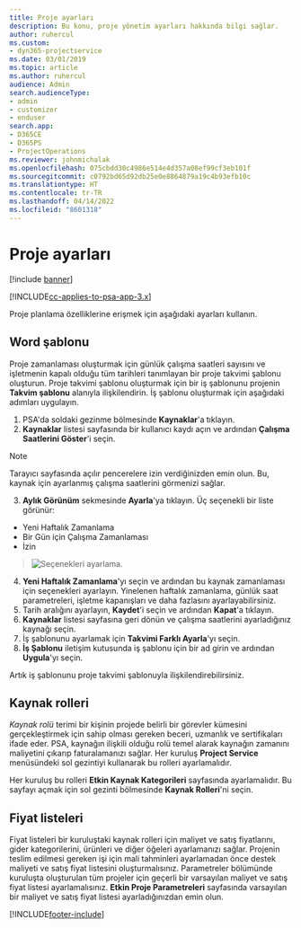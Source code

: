 ```yaml
---
title: Proje ayarları
description: Bu konu, proje yönetim ayarları hakkında bilgi sağlar.
author: ruhercul
ms.custom:
- dyn365-projectservice
ms.date: 03/01/2019
ms.topic: article
ms.author: ruhercul
audience: Admin
search.audienceType:
- admin
- customizer
- enduser
search.app:
- D365CE
- D365PS
- ProjectOperations
ms.reviewer: johnmichalak
ms.openlocfilehash: 075cbdd30c4986e514e4d357a08ef99cf3eb101f
ms.sourcegitcommit: c0792bd65d92db25e0e8864879a19c4b93efb10c
ms.translationtype: HT
ms.contentlocale: tr-TR
ms.lasthandoff: 04/14/2022
ms.locfileid: "8601318"
---
```

# <a name="project-settings"></a>Proje ayarları

[!include [banner](../includes/psa-now-project-operations.md)]

[!INCLUDE[cc-applies-to-psa-app-3.x](../includes/cc-applies-to-psa-app-3x.md)]

Proje planlama özelliklerine erişmek için aşağıdaki ayarları kullanın.

## <a name="work-template"></a>Word şablonu

Proje zamanlaması oluşturmak için günlük çalışma saatleri sayısını ve işletmenin kapalı olduğu tüm tarihleri tanımlayan bir proje takvimi şablonu oluşturun. Proje takvimi şablonu oluşturmak için bir iş şablonunu projenin **Takvim şablonu** alanıyla ilişkilendirin. İş şablonu oluşturmak için aşağıdaki adımları uygulayın.

1. PSA'da soldaki gezinme bölmesinde **Kaynaklar**'a tıklayın. 
2. **Kaynaklar** listesi sayfasında bir kullanıcı kaydı açın ve ardından **Çalışma Saatlerini Göster**'i seçin.

  > [!NOTE]
  > Tarayıcı sayfasında açılır pencerelere izin verdiğinizden emin olun. Bu, kaynak için ayarlanmış çalışma saatlerini görmenizi sağlar.
  
3. **Aylık Görünüm** sekmesinde **Ayarla**'ya tıklayın. Üç seçenekli bir liste görünür: 

  - Yeni Haftalık Zamanlama
  - Bir Gün için Çalışma Zamanlaması
  - İzin

> ![Seçenekleri ayarlama.](media/project-13.png)

4. **Yeni Haftalık Zamanlama**'yı seçin ve ardından bu kaynak zamanlaması için seçenekleri ayarlayın. Yinelenen haftalık zamanlama, günlük saat parametreleri, işletme kapanışları ve daha fazlasını ayarlayabilirsiniz.
5. Tarih aralığını ayarlayın, **Kaydet**'i seçin ve ardından **Kapat**'a tıklayın. 
6. **Kaynaklar** listesi sayfasına geri dönün ve çalışma saatlerini ayarladığınız kaynağı seçin. 
7. İş şablonunu ayarlamak için **Takvimi Farklı Ayarla**'yı seçin. 
8. **İş Şablonu** iletişim kutusunda iş şablonu için bir ad girin ve ardından **Uygula**'yı seçin. 

Artık iş şablonunu proje takvimi şablonuyla ilişkilendirebilirsiniz.

## <a name="resource-roles"></a>Kaynak rolleri

*Kaynak rolü* terimi bir kişinin projede belirli bir görevler kümesini gerçekleştirmek için sahip olması gereken beceri, uzmanlık ve sertifikaları ifade eder. PSA, kaynağın ilişkili olduğu rolü temel alarak kaynağın zamanını maliyetini çıkarıp faturalamanızı sağlar. Her kuruluş **Project Service** menüsündeki sol gezintiyi kullanarak bu rolleri ayarlamalıdır.

Her kuruluş bu rolleri **Etkin Kaynak Kategorileri** sayfasında ayarlamalıdır. Bu sayfayı açmak için sol gezinti bölmesinde **Kaynak Rolleri**'ni seçin.

## <a name="price-lists"></a>Fiyat listeleri

Fiyat listeleri bir kuruluştaki kaynak rolleri için maliyet ve satış fiyatlarını, gider kategorilerini, ürünleri ve diğer öğeleri ayarlamanızı sağlar. Projenin teslim edilmesi gereken işi için mali tahminleri ayarlamadan önce destek maliyeti ve satış fiyat listesini oluşturmalısınız. Parametreler bölümünde kuruluşta oluşturulan tüm projeler için geçerli bir varsayılan maliyet ve satış fiyat listesi ayarlamalısınız. **Etkin Proje Parametreleri** sayfasında varsayılan bir maliyet ve satış fiyat listesi ayarladığınızdan emin olun.


[!INCLUDE[footer-include](../includes/footer-banner.md)]
